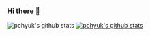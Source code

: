 ### Hi there 👋

![pchyuk's github stats](https://github-readme-stats.vercel.app/api?username=pchyuk&show_icons=true)
[![pchyuk's github stats](https://github-readme-stats.vercel.app/api/top-langs/?username=pchyuk&show_icons=true&hide_border=true&title_color=004386&icon_color=004386&layout=compact)](https://github.com/pchyuk)

<!--
**pchyuk/pchyuk** is a ✨ _special_ ✨ repository because its `README.md` (this file) appears on your GitHub profile.

Here are some ideas to get you started:

- 🔭 I’m currently working on ...
- 🌱 I’m currently learning ...
- 👯 I’m looking to collaborate on ...
- 🤔 I’m looking for help with ...
- 💬 Ask me about ...
- 📫 How to reach me: ...
- 😄 Pronouns: ...
- ⚡ Fun fact: ...
-->

